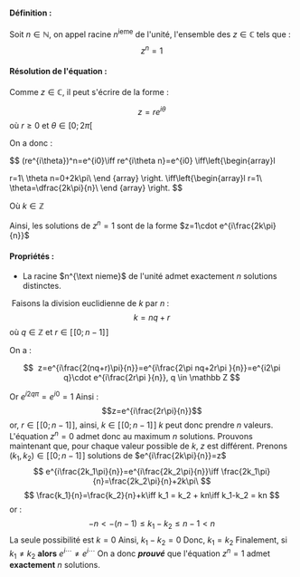 #### Définition : 

Soit $n\in\mathbb N$, on appel racine $n^{\text {ieme}}$ de l'unité, l'ensemble des $z\in\mathbb C$ tels que : $$z^n=1$$

#### Résolution de l'équation :

Comme $z\in\mathbb C$, il peut s'écrire de la forme : 

$$
z=re^{i\theta}
$$ où $r\ge 0$ et $\theta\in [0;2\pi[$ 

On a donc :

$$
(re^{i\theta})^n=e^{i0}\iff re^{i\theta n}=e^{i0}
\iff\left\{\begin{array}l

r=1\\
\theta n=0+2k\pi\\
\end {array}
\right.
\iff\left\{\begin{array}l
r=1\\
\theta=\dfrac{2k\pi}{n}\\
\end {array}
\right.
$$

Où $k\in\mathbb Z$ 

Ainsi, les solutions de $z^n=1$ sont de la forme $z=1\cdot e^{i\frac{2k\pi}{n}}$
#### Propriétés :

- La racine $n^{\text nieme}$ de l'unité admet exactement $n$ solutions distinctes.

 Faisons la division euclidienne de $k$ par $n$ : 
 $$
 k=nq+r
$$où $q\in\mathbb Z$ et $r\in [\![0;n-1]\!]$ 

On a :

$$
 z=e^{i\frac{2(nq+r)\pi}{n}}=e^{i\frac{2\pi nq+2r\pi }{n}}=e^{i2\pi q}\cdot e^{i\frac{2r\pi }{n}}, q \in \mathbb Z
$$

Or $e^{i2q\pi}=e^{i0}=1$
Ainsi : $$z=e^{i\frac{2r\pi}{n}}$$or, $r\in [\![0;n-1]\!]$, ainsi, $k\in [\![0;n-1]\!]$ 
$k$ peut donc prendre $n$ valeurs.
L'équation $z^n=0$ admet donc au maximum $n$ solutions.
Prouvons maintenant que, pour chaque valeur possible de $k$, $z$ est différent.
Prenons $(k_1, k_2)\in\mathbb [\![0;n-1]\!]$ solutions de $e^{i\frac{2k\pi}{n}}=z$ 
$$
e^{i\frac{2k_1\pi}{n}}=e^{i\frac{2k_2\pi}{n}}\iff \frac{2k_1\pi}{n}=\frac{2k_2\pi}{n}+2k\pi\
$$$$
\frac{k_1}{n}=\frac{k_2}{n}+k\iff k_1 = k_2 + kn\iff k_1-k_2 = kn
$$or : 
$$
-n<-(n-1)\le k_1-k_2\le n-1<n 
$$
La seule possibilité est $k=0$ 
Ainsi, $k_1-k_2=0$ 
Donc, $k_1=k_2$ 
Finalement, si $k_1\ne k_2$ **alors** $e^{i\cdots}\ne e^{i\cdots}$ 
On a donc ***prouvé*** que l'équation $z^n=1$ admet **exactement** $n$ solutions. 